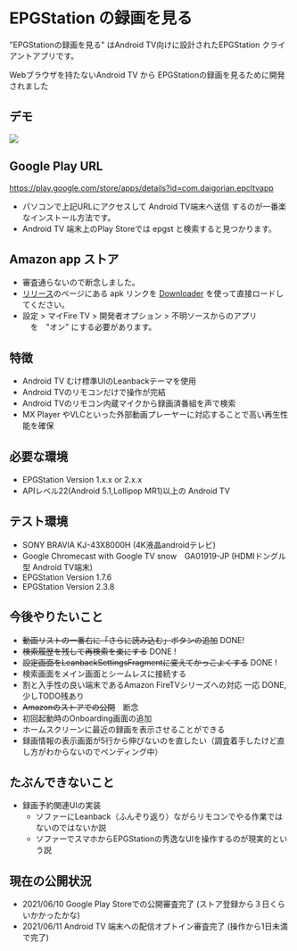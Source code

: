 # EPGStation の録画を見る
"EPGStationの録画を見る"  はAndroid TV向けに設計されたEPGStation クライアントアプリです。

Webブラウザを持たないAndroid TV から EPGStationの録画を見るために開発されました

## デモ
![](https://raw.githubusercontent.com/wiki/daig0rian/epcltvapp/images/demo.gif)

## Google Play URL
https://play.google.com/store/apps/details?id=com.daigorian.epcltvapp

 - パソコンで上記URLにアクセスして Android TV端末へ送信 するのが一番楽なインストール方法です。
 - Android TV 端末上のPlay Storeでは epgst と検索すると見つかります。

## Amazon app ストア
 - 審査通らないので断念しました。
 - [リリース](https://github.com/daig0rian/epcltvapp/releases)のページにある apk リンクを [Downloader](https://www.amazon.co.jp/dp/B01N0BP507) を使って直接ロードしてください。
 - 設定 > マイFire TV > 開発者オプション > 不明ソースからのアプリ 　を　"オン" にする必要があります。

## 特徴
 - Android TV むけ標準UIのLeanbackテーマを使用
 - Android TVのリモコンだけで操作が完結
 - Android TVのリモコン内蔵マイクから録画済番組を声で検索
 - MX Player やVLCといった外部動画プレーヤーに対応することで高い再生性能を確保

## 必要な環境
 - EPGStation Version 1.x.x or 2.x.x　
 - APIレベル22(Android 5.1,Lollipop MR1)以上の Android TV

## テスト環境
 - SONY BRAVIA KJ-43X8000H (4K液晶androidテレビ)
 - Google Chromecast with Google TV snow　GA01919-JP (HDMIドングル型 Android TV端末) 
 - EPGStation Version 1.7.6
 - EPGStation Version 2.3.8

## 今後やりたいこと
 - ~~動画リストの一番右に「さらに読み込む」ボタンの追加~~ DONE!
 - ~~検索履歴を残して再検索を楽にする~~ DONE !
 - ~~設定画面をLeanbackSettingsFragmentに変えてかっこよくする~~  DONE !
 - 検索画面をメイン画面とシームレスに接続する
 - 割と入手性の良い端末であるAmazon FireTVシリーズへの対応 一応 DONE,少しTODO残あり
 - ~~Amazonのストアでの公開~~　断念
 - 初回起動時のOnboarding画面の追加
 - ホームスクリーンに最近の録画を表示させることができる
 - 録画情報の表示画面が5行から伸びないのを直したい（調査着手したけど直し方がわからないのでペンディング中）

## たぶんできないこと
 - 録画予約関連UIの実装
   -  ソファーにLeanback（ふんぞり返り）ながらリモコンでやる作業ではないのではないか説
   -  ソファーでスマホからEPGStationの秀逸なUIを操作するのが現実的という説

## 現在の公開状況
 - 2021/06/10 Google Play Storeでの公開審査完了 (ストア登録から３日くらいかかったかな)
 - 2021/06/11 Android TV 端末への配信オプトイン審査完了 (操作から1日未満で完了)
